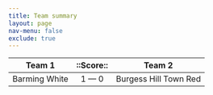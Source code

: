 ```yaml
---
title: Team summary
layout: page
nav-menu: false
exclude: true
---
```




|    Team 1     |  ::Score::  |        Team 2         |
|:-------------:|:-----------:|:---------------------:|
| Barming White | 1 &mdash; 0 | Burgess Hill Town Red |

 <br /><br /><br />